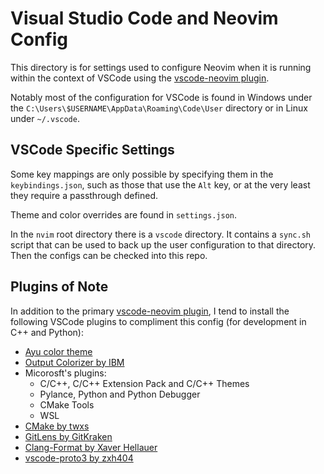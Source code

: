 # Visual Studio Code and Neovim Config

This directory is for settings used to configure Neovim when it is running within the context of VSCode using the
[vscode-neovim plugin](https://github.com/vscode-neovim/vscode-neovim).

Notably most of the configuration for VSCode is found in Windows under the
`C:\Users\$USERNAME\AppData\Roaming\Code\User` directory or in Linux under `~/.vscode`.


## VSCode Specific Settings

Some key mappings are only possible by specifying them in the `keybindings.json`, such as those that use the `Alt` key,
or at the very least they require a passthrough defined.

Theme and color overrides are found in `settings.json`.

In the `nvim` root directory there is a `vscode` directory. It contains a `sync.sh` script that can be used to back up
the user configuration to that directory. Then the configs can be checked into this repo.


## Plugins of Note

In addition to the primary [vscode-neovim plugin](https://github.com/vscode-neovim/vscode-neovim), I tend to install
the following VSCode plugins to compliment this config (for development in C++ and Python):

- [Ayu color theme](https://github.com/ayu-theme/vscode-ayu)
- [Output Colorizer by IBM](https://github.com/IBM-Cloud/vscode-log-output-colorizer)
- Micorosft's plugins:
    - C/C++, C/C++ Extension Pack and C/C++ Themes
    - Pylance, Python and Python Debugger
    - CMake Tools
    - WSL
- [CMake by twxs](https://github.com/twxs/vs.language.cmake)
- [GitLens by GitKraken](https://github.com/gitkraken/vscode-gitlens)
- [Clang-Format by Xaver Hellauer](https://github.com/xaverh/vscode-clang-format)
- [vscode-proto3 by zxh404](https://github.com/zxh0/vscode-proto3)
